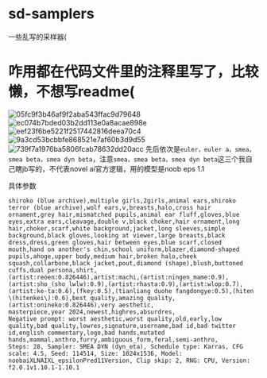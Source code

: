 # sd-samplers
一些乱写的采样器(

# 咋用都在代码文件里的注释里写了，比较懒，不想写readme(
![05fc9f3b46af9f2aba543ffac9d79648](https://github.com/user-attachments/assets/d9490d19-f423-4bd6-92c8-95a41c843707)
![ec074b7bded03b2dd113e0a8acae898e](https://github.com/user-attachments/assets/24a45098-0fa2-452c-9a32-c70760fd24d2)
![eef23f6be5221f2517442816deea70c4](https://github.com/user-attachments/assets/e4be836e-1cae-4381-8a37-0ce62591e252)
![9a3cd53bcbbfe868521e7af60b3d9d55](https://github.com/user-attachments/assets/582d26fe-3251-4a94-bb9b-efb604b692af)
![739f7a1976ba5806fcab78632dd20acc](https://github.com/user-attachments/assets/a67788ff-f790-4337-9472-de9993152686)
先后依次是`euler，euler a，smea，smea beta，smea dyn beta`，注意`smea，smea beta，smea dyn beta`这三个我自己瞎jb写的，不代表novel ai官方逻辑，用的模型是noob eps 1.1

具体参数
```
shiroko (blue archive),multiple girls,2girls,animal ears,shiroko terror (blue archive),wolf ears,v,breasts,halo,cross hair ornament,grey hair,mismatched pupils,animal ear fluff,gloves,blue eyes,extra ears,cleavage,double v,black choker,hair ornament,long hair,choker,scarf,white background,jacket,long sleeves,simple background,black gloves,looking at viewer,large breasts,black dress,dress,green gloves,hair between eyes,blue scarf,closed mouth,hand on another's chin,school uniform,blazer,diamond-shaped pupils,ahoge,upper body,medium hair,broken halo,cheek squash,collarbone,black jacket,pout,diamond (shape),blush,buttoned cuffs,dual persona,shirt,
(artist:reoen:0.826446),artist:machi,(artist:ningen_mame:0.9),(artist:sho_(sho_lwlw):0.9),(artist:rhasta:0.9),(artist:wlop:0.7),(artist:ke-ta:0.6),(fkey:0.5),(tianliang duohe fangdongye:0.5),(hiten \(hitenkei\):0.6),best quality,amazing quality,(artist:onineko:0.826446),very aesthetic,
masterpiece,year 2024,newest,highres,absurdres,
Negative prompt: worst aesthetic,worst quality,old,early,low quality,bad quality,lowres,signature,username,bad id,bad twitter id,english commentary,logo,bad hands,mutated hands,mammal,anthro,furry,ambiguous_form,feral,semi-anthro,
Steps: 28, Sampler: SMEA DYN (dyn_eta), Schedule type: Karras, CFG scale: 4.5, Seed: 114514, Size: 1024x1536, Model: noobaiXLNAIXL_epsilonPred11Version, Clip skip: 2, RNG: CPU, Version: f2.0.1v1.10.1-1.10.1
```
